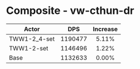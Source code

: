 # Composite - vw-cthun-dr
| Actor | DPS | Increase |
|---|:---:|:---:|
|TWW1-2_4-set|1190477|5.11%|
|TWW1-2-set|1146496|1.22%|
|Base|1132633|0.00%|
